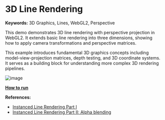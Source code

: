 # 3D Line Rendering

**Keywords:** 3D Graphics, Lines, WebGL2, Perspective

This demo demonstrates 3D line rendering with perspective projection in WebGL2. It extends basic line rendering into three dimensions, showing how to apply camera transformations and perspective matrices.

This example introduces fundamental 3D graphics concepts including model-view-projection matrices, depth testing, and 3D coordinate systems. It serves as a building block for understanding more complex 3D rendering pipelines.

![image](./showcase.png)

**[How to run](../how_to_run.md)**

**References:**

* [Instanced Line Rendering Part I]
* [Instanced Line Rendering Part II: Alpha blending]

[Instanced Line Rendering Part I]: https://wwwtyro.net/2019/11/18/instanced-lines.html
[Instanced Line Rendering Part II: Alpha blending]: https://wwwtyro.net/2021/10/01/instanced-lines-part-2.html
